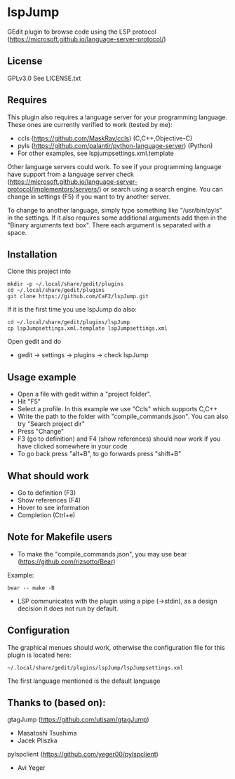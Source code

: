 # lspJump

GEdit plugin to browse code using the LSP protocol (https://microsoft.github.io/language-server-protocol/)

## License

GPLv3.0 See LICENSE.txt

## Requires

This plugin also requires a language server for your programming language. These ones are currently verified to work (tested by me):

* ccls (https://github.com/MaskRay/ccls) (C,C++,Objective-C)
* pyls (https://github.com/palantir/python-language-server) (Python)
* For other examples, see lspjumpsettings.xml.template

Other language servers could work. To see if your programming language have support from a language server check (https://microsoft.github.io/language-server-protocol/implementors/servers/) or search using a search engine. You can change in settings (F5) if you want to try another server.

To change to another language, simply type something like "/usr/bin/pyls" in the settings. If it also requires some additional arguments add them in the "Binary arguments text box". There each argument is separated with a space.

## Installation

Clone this project into 

```
mkdir -p ~/.local/share/gedit/plugins
cd ~/.local/share/gedit/plugins
git clone https://github.com/CaF2/lspJump.git
```

If it is the first time you use lspJump do also:
```
cd ~/.local/share/gedit/plugins/lspJump
cp lspJumpsettings.xml.template lspJumpsettings.xml
```

Open gedit and do

* gedit -> settings -> plugins -> check lspJump

## Usage example

* Open a file with gedit within a "project folder".
* Hit "F5"
* Select a profile. In this example we use "Ccls" which supports C,C++
* Write the path to the folder with "compile_commands.json". You can also try "Search project dir"
* Press "Change"
* F3 (go to definition) and F4 (show references) should now work if you have clicked somewhere in your code
* To go back press "alt+B", to go forwards press "shift+B"

## What should work

* Go to definition (F3)
* Show references (F4)
* Hover to see information
* Completion (Ctrl+e)

## Note for Makefile users

* To make the "compile_commands.json", you may use bear (https://github.com/rizsotto/Bear)

Example:

```
bear -- make -B
```

* LSP communicates with the plugin using a pipe (->stdin), as a design decision it does not run by default.

## Configuration

The graphical menues should work, otherwise the configuration file for this plugin is located here: 

```
~/.local/share/gedit/plugins/lspJump/lspJumpsettings.xml
```

The first language mentioned is the default language

## Thanks to (based on):

gtagJump (https://github.com/utisam/gtagJump)
* Masatoshi Tsushima
* Jacek Pliszka

pylspclient (https://github.com/yeger00/pylspclient)
* Avi Yeger
